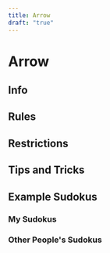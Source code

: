 ```yaml
---
title: Arrow
draft: "true"
---
```

# Arrow
## Info






## Rules






## Restrictions








## Tips and Tricks






## Example Sudokus
### My Sudokus






### Other People's Sudokus








